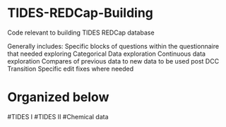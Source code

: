 # TIDES-REDCap-Building
Code relevant to building TIDES REDCap database

Generally includes:
Specific blocks of questions within the questionnaire that needed exploring
Categorical Data exploration
Continuous data exploration
Compares of previous data to new data to be used post DCC Transition
Specific edit fixes where needed


# Organized below
  #TIDES I
  #TIDES II
  #Chemical data
